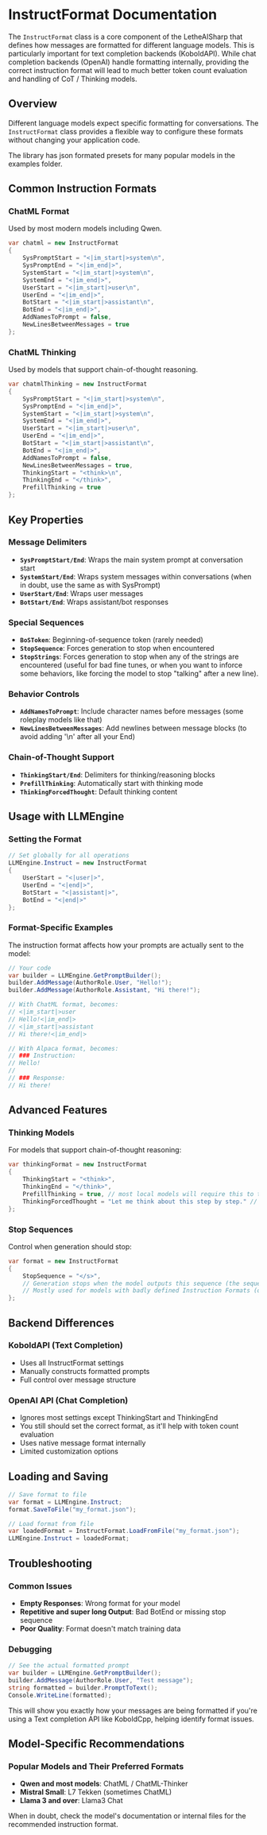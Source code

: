 # InstructFormat Documentation

The `InstructFormat` class is a core component of the LetheAISharp that defines how messages are formatted for different language models. This is particularly important for text completion backends (KoboldAPI). While chat completion backends (OpenAI) handle formatting internally, providing the correct instruction format will lead to much better token count evaluation and handling of CoT / Thinking models.

## Overview

Different language models expect specific formatting for conversations. The `InstructFormat` class provides a flexible way to configure these formats without changing your application code.

The library has json formated presets for many popular models in the examples folder.

## Common Instruction Formats

### ChatML Format
Used by most modern models including Qwen.

```csharp
var chatml = new InstructFormat
{
    SysPromptStart = "<|im_start|>system\n",
    SysPromptEnd = "<|im_end|>",
    SystemStart = "<|im_start|>system\n",
    SystemEnd = "<|im_end|>",
    UserStart = "<|im_start|>user\n", 
    UserEnd = "<|im_end|>",
    BotStart = "<|im_start|>assistant\n",
    BotEnd = "<|im_end|>",
    AddNamesToPrompt = false,
    NewLinesBetweenMessages = true
};
```

### ChatML Thinking
Used by models that support chain-of-thought reasoning.

```csharp
var chatmlThinking = new InstructFormat
{
    SysPromptStart = "<|im_start|>system\n",
    SysPromptEnd = "<|im_end|>",
    SystemStart = "<|im_start|>system\n",
    SystemEnd = "<|im_end|>",
    UserStart = "<|im_start|>user\n", 
    UserEnd = "<|im_end|>",
    BotStart = "<|im_start|>assistant\n",
    BotEnd = "<|im_end|>",
    AddNamesToPrompt = false,
    NewLinesBetweenMessages = true,
    ThinkingStart = "<think>\n",
    ThinkingEnd = "</think>",
    PrefillThinking = true
};
```

## Key Properties

### Message Delimiters

- **`SysPromptStart/End`**: Wraps the main system prompt at conversation start
- **`SystemStart/End`**: Wraps system messages within conversations (when in doubt, use the same as with SysPrompt)
- **`UserStart/End`**: Wraps user messages
- **`BotStart/End`**: Wraps assistant/bot responses

### Special Sequences

- **`BoSToken`**: Beginning-of-sequence token (rarely needed)
- **`StopSequence`**: Forces generation to stop when encountered
- **`StopStrings`**: Forces generation to stop when any of the strings are encountered (useful for bad fine tunes, or when you want to inforce some behaviors, like forcing the model to stop "talking" after a new line).

### Behavior Controls

- **`AddNamesToPrompt`**: Include character names before messages (some roleplay models like that)
- **`NewLinesBetweenMessages`**: Add newlines between message blocks (to avoid adding '\n' after all your End)

### Chain-of-Thought Support

- **`ThinkingStart/End`**: Delimiters for thinking/reasoning blocks
- **`PrefillThinking`**: Automatically start with thinking mode
- **`ThinkingForcedThought`**: Default thinking content

## Usage with LLMEngine

### Setting the Format

```csharp
// Set globally for all operations
LLMEngine.Instruct = new InstructFormat
{
    UserStart = "<|user|>",
    UserEnd = "<|end|>",
    BotStart = "<|assistant|>", 
    BotEnd = "<|end|>"
};
```

### Format-Specific Examples

The instruction format affects how your prompts are actually sent to the model:

```csharp
// Your code
var builder = LLMEngine.GetPromptBuilder();
builder.AddMessage(AuthorRole.User, "Hello!");
builder.AddMessage(AuthorRole.Assistant, "Hi there!");

// With ChatML format, becomes:
// <|im_start|>user
// Hello!<|im_end|>
// <|im_start|>assistant  
// Hi there!<|im_end|>

// With Alpaca format, becomes:
// ### Instruction:
// Hello!
//
// ### Response:
// Hi there!
```

## Advanced Features

### Thinking Models

For models that support chain-of-thought reasoning:

```csharp
var thinkingFormat = new InstructFormat
{
    ThinkingStart = "<think>",
    ThinkingEnd = "</think>",
    PrefillThinking = true, // most local models will require this to trigger CoT mode
    ThinkingForcedThought = "Let me think about this step by step." // optional, leave empty unless you know what you're doing
};
```

### Stop Sequences

Control when generation should stop:

```csharp
var format = new InstructFormat
{
    StopSequence = "</s>",
    // Generation stops when the model outputs this sequence (the sequence is not put into history contrary to Bot/User/...-End sequences)
    // Mostly used for models with badly defined Instruction Formats (old Mistral models) 
};
```

## Backend Differences

### KoboldAPI (Text Completion)
- Uses all InstructFormat settings
- Manually constructs formatted prompts
- Full control over message structure

### OpenAI API (Chat Completion)  
- Ignores most settings except ThinkingStart and ThinkingEnd
- You still should set the correct format, as it'll help with token count evaluation
- Uses native message format internally
- Limited customization options

## Loading and Saving

```csharp
// Save format to file
var format = LLMEngine.Instruct;
format.SaveToFile("my_format.json");

// Load format from file
var loadedFormat = InstructFormat.LoadFromFile("my_format.json");
LLMEngine.Instruct = loadedFormat;
```

## Troubleshooting

### Common Issues

- **Empty Responses**: Wrong format for your model
- **Repetitive and super long Output**: Bad BotEnd or missing stop sequence
- **Poor Quality**: Format doesn't match training data

### Debugging

```csharp
// See the actual formatted prompt
var builder = LLMEngine.GetPromptBuilder();
builder.AddMessage(AuthorRole.User, "Test message");
string formatted = builder.PromptToText();
Console.WriteLine(formatted);
```

This will show you exactly how your messages are being formatted if you're using a Text completion API like KoboldCpp, helping identify format issues.

## Model-Specific Recommendations

### Popular Models and Their Preferred Formats

- **Qwen and most models**: ChatML / ChatML-Thinker
- **Mistral Small**: L7 Tekken (sometimes ChatML)
- **Llama 3 and over**: Llama3 Chat

When in doubt, check the model's documentation or internal files for the recommended instruction format. 

